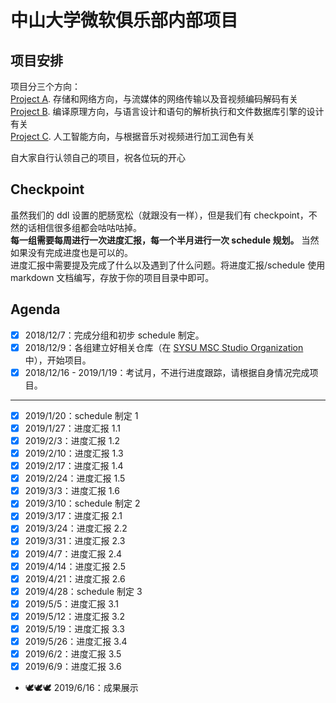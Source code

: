 # 中山大学微软俱乐部内部项目

## 项目安排
项目分三个方向：  
[Project A](https://github.com/SYSU-MSC-Studio/MSCProject/blob/master/Project%20A.md). 存储和网络方向，与流媒体的网络传输以及音视频编码解码有关  
[Project B](https://github.com/SYSU-MSC-Studio/MSCProject/blob/master/Project%20B.md). 编译原理方向，与语言设计和语句的解析执行和文件数据库引擎的设计有关  
[Project C](https://github.com/SYSU-MSC-Studio/MSCProject/blob/master/Project%20C.md). 人工智能方向，与根据音乐对视频进行加工润色有关  

自大家自行认领自己的项目，祝各位玩的开心

## Checkpoint
虽然我们的 ddl 设置的肥肠宽松（就跟没有一样），但是我们有 checkpoint，不然的话相信很多组都会咕咕咕掉。  
**每一组需要每周进行一次进度汇报，每一个半月进行一次 schedule 规划。** 当然如果没有完成进度也是可以的。  
进度汇报中需要提及完成了什么以及遇到了什么问题。将进度汇报/schedule 使用 markdown 文档编写，存放于你的项目目录中即可。

## Agenda
- [x] 2018/12/7：完成分组和初步 schedule 制定。
- [x] 2018/12/9：各组建立好相关仓库（在 [SYSU MSC Studio Organization](https://github.com/SYSU-MSC-Studio) 中），开始项目。
- [x] 2018/12/16 - 2019/1/19：考试月，不进行进度跟踪，请根据自身情况完成项目。
---
- [x] 2019/1/20：schedule 制定 1
- [x] 2019/1/27：进度汇报 1.1
- [x] 2019/2/3：进度汇报 1.2
- [x] 2019/2/10：进度汇报 1.3
- [x] 2019/2/17：进度汇报 1.4
- [x] 2019/2/24：进度汇报 1.5
- [x] 2019/3/3：进度汇报 1.6
- [x] 2019/3/10：schedule 制定 2
- [x] 2019/3/17：进度汇报 2.1
- [x] 2019/3/24：进度汇报 2.2
- [x] 2019/3/31：进度汇报 2.3
- [x] 2019/4/7：进度汇报 2.4
- [x] 2019/4/14：进度汇报 2.5
- [x] 2019/4/21：进度汇报 2.6
- [x] 2019/4/28：schedule 制定 3
- [x] 2019/5/5：进度汇报 3.1
- [x] 2019/5/12：进度汇报 3.2
- [x] 2019/5/19：进度汇报 3.3
- [x] 2019/5/26：进度汇报 3.4
- [x] 2019/6/2：进度汇报 3.5
- [x] 2019/6/9：进度汇报 3.6
- 🕊🕊🕊 2019/6/16：成果展示
